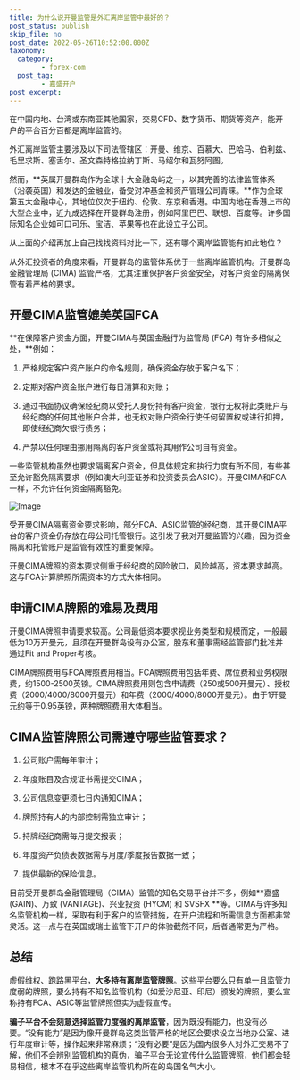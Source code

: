 ```yaml
---
title: 为什么说开曼监管是外汇离岸监管中最好的？
post_status: publish
skip_file: no
post_date: 2022-05-26T10:52:00.000Z
taxonomy:
  category:
        - forex-com
  post_tag:
        - 嘉盛开户
post_excerpt: 
---
```

在中国内地、台湾或东南亚其他国家，交易CFD、数字货币、期货等资产，能开户的平台百分百都是离岸监管的。

外汇离岸监管主要涉及以下司法管辖区：开曼、维京、百慕大、巴哈马、伯利兹、毛里求斯、塞舌尔、圣文森特格拉纳丁斯、马绍尔和瓦努阿图。

然而，**英属开曼群岛作为全球十大金融岛屿之一，以其完善的法律监管体系（沿袭英国）和发达的金融业，备受对冲基金和资产管理公司青睐。**作为全球第五大金融中心，其地位仅次于纽约、伦敦、东京和香港。中国内地在香港上市的大型企业中，近九成选择在开曼群岛注册，例如阿里巴巴、联想、百度等。许多国际知名企业如可口可乐、宝洁、苹果等也在此设立子公司。

从上面的介绍再加上自己找找资料对比一下，还有哪个离岸监管能有如此地位？

从外汇投资者的角度来看，开曼群岛的监管体系优于一些离岸监管机构。开曼群岛金融管理局 (CIMA) 监管严格，尤其注重保护客户资金安全，对客户资金的隔离保管有着严格的要求。

## 开曼CIMA监管媲美英国FCA

**在保障客户资金方面，开曼CIMA与英国金融行为监管局 (FCA) 有许多相似之处，**例如：

1. 严格规定客户资产账户的命名规则，确保资金存放于客户名下；

1. 定期对客户资金账户进行每日清算和对账；

1. 通过书面协议确保经纪商以受托人身份持有客户资金，银行无权将此类账户与经纪商的任何其他账户合并，也无权对账户资金行使任何留置权或进行扣押，即使经纪商欠银行债务；

1. 严禁以任何理由挪用隔离的客户资金或将其用作公司自有资金。

一些监管机构虽然也要求隔离客户资金，但具体规定和执行力度有所不同，有些甚至允许豁免隔离要求（例如澳大利亚证券和投资委员会ASIC）。开曼CIMA和FCA一样，不允许任何资金隔离豁免。

![Image](https://prod-files-secure.s3.us-west-2.amazonaws.com/39ed1227-6d7d-4570-be36-9ccd4a2c4241/bd849744-3fcb-4a37-8312-357962c8f065/image.png?X-Amz-Algorithm=AWS4-HMAC-SHA256&X-Amz-Content-Sha256=UNSIGNED-PAYLOAD&X-Amz-Credential=ASIAZI2LB4662GMIF5AP%2F20250330%2Fus-west-2%2Fs3%2Faws4_request&X-Amz-Date=20250330T041339Z&X-Amz-Expires=3600&X-Amz-Security-Token=IQoJb3JpZ2luX2VjEBsaCXVzLXdlc3QtMiJHMEUCIAyjFCgECyGZ%2BKdKXTRljCJycLyR6%2B3UzdZPgPC6I4nsAiEAmXui6ocR5dqecMkWchF%2FWlV%2FMPSQf7m%2FAixWI4%2FeIecqiAQIhP%2F%2F%2F%2F%2F%2F%2F%2F%2F%2FARAAGgw2Mzc0MjMxODM4MDUiDMwXRIaDssdbgOhavCrcAzhyCwW2a%2FmHGzngQlaWJZbQ33i7xhR4QesjGxAxcg8YIYbf%2Bx00RHvDfZqm%2FQfD5GGGZLNALkuewDNT%2B2%2FmifTqK6G9RMwhAzXTwupeg2YUO4%2B1Mj9i1Gq5UAG9I7qlLNUJTTbzbCSyLPyTeRQFL49sRnjj9%2F8MQwqc9x4iYsbJY%2BhzBEs%2B%2FPXVgamaXciTXxWBzXikt2sean9aX7xCcKgGJ8Woj5OnaY1h6B9LKOgdEEh3jaojkVM%2B8T7yN7h80evwaod9qHHj68b%2B3kSscD04GQ%2B0QiHESNuTTf2p2dCICBHvq91WqlgPXjBt429v1I1FgbnyMPyOoPGz88ObwX%2FtQ6AKmZSKueRpuMtzcnCzJPk6MIDTQq49DU70FmxhBpnVJ03YTGjA2JRp2rsTlQcdbvNYCW%2Boa40qvW%2BNzmYdKXk7OG%2Bp4%2F8bTQ8PC9kCjYWupKdWSLsN97MsOBbEDVgk2xgQiMmOWzUpMTsTF5kI%2FgXWl5VHcdy4C78RFncuDQ05j9515b85IE7UhetIPUeH7SYkF0tngsuw9NXtIaFwP5rxem8nAZMrlal6oOZLB3rCxLGU65i58ZuVDTblJ5cKMrpBUK%2BEJBHBxNE2RLo0oGPI%2BOQ%2B7S7bET71MOjnor8GOqUBz77kF75g7WrVHS8OYgvX6QmXzZEx2beKjB%2FQX0IoF7FWky2ixigdsBg4t4oHrRdRLaqr9%2BWHk0gquBH%2FFNLFkcQmDVOCMg11PdDRAlq%2F1G2tgA6iKMnmAH6PHreeoaz4dWwGj1yXB8qqFjPu1014pHaMSkvgDTDNbBP8I%2FMsCHJmHFJTduKHuzBUpyrwUpCs1gJ47CdQ2EGPYhQz3G0mEtUxrrxS&X-Amz-Signature=ae3ac8f6904ae22697c2a8e6b6b523ea516b7323c54d4c4c3c4ef153142d690f&X-Amz-SignedHeaders=host&x-id=GetObject)

受开曼CIMA隔离资金要求影响，部分FCA、ASIC监管的经纪商，其开曼CIMA平台的客户资金仍存放在母公司托管银行。这引发了我对开曼监管的兴趣，因为资金隔离和托管账户是监管有效性的重要保障。

开曼CIMA牌照的资本要求侧重于经纪商的风险敞口，风险越高，资本要求越高。这与FCA计算牌照所需资本的方式大体相同。

## **申请CIMA牌照的难易及费用**

开曼CIMA牌照申请要求较高。公司最低资本要求视业务类型和规模而定，一般最低为10万开曼元，且须在开曼群岛设有办公室，股东和董事需经监管部门批准并通过Fit and Proper考核。

CIMA牌照费用与FCA牌照费用相当。FCA牌照费用包括年费、席位费和业务权限费，约1500-2500英镑。CIMA牌照费用则包含申请费（250或500开曼元）、授权费（2000/4000/8000开曼元）和年费（2000/4000/8000开曼元）。由于1开曼元约等于0.95英镑，两种牌照费用大体相当。

## CIMA监管牌照公司需遵守哪些监管要求？

1. 公司账户需每年审计；

1. 年度账目及合规证书需提交CIMA；

1. 公司信息变更须七日内通知CIMA；

1. 牌照持有人的内部控制需独立审计；

1. 持牌经纪商需每月提交报表；

1. 年度资产负债表数据需与月度/季度报告数据一致；

1. 提供最新的保险信息。

目前受开曼群岛金融管理局（CIMA）监管的知名交易平台并不多，例如**嘉盛 (GAIN)、万致 (VANTAGE)、兴业投资 (HYCM) 和 SVSFX **等。CIMA与许多知名监管机构一样，采取有利于客户的监管措施，在开户流程和所需信息方面都非常灵活。这一点与在英国或瑞士监管下开户的体验截然不同，后者通常更为严格。

## 总结

虚假维权、跑路黑平台，**大多持有离岸监管牌照**。这些平台要么只有单一且监管力度弱的牌照，要么持有不知名监管机构（如爱沙尼亚、印尼）颁发的牌照，要么宣称持有FCA、ASIC等监管牌照但实为虚假宣传。

**骗子平台不会刻意选择监管力度强的离岸监管**，因为既没有能力，也没有必要。“没有能力”是因为像开曼群岛这类监管严格的地区会要求设立当地办公室、进行年度审计等，操作起来非常麻烦；“没有必要”是因为国内很多人对外汇交易不了解，他们不会辨别监管机构的真伪，骗子平台无论宣传什么监管牌照，他们都会轻易相信，根本不在乎这些离岸监管机构所在的岛国名气大小。